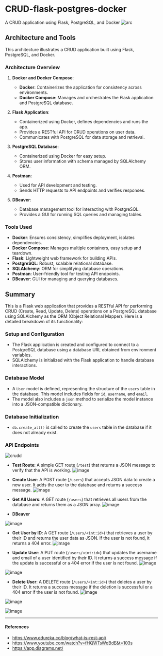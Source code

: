 # CRUD-flask-postgres-docker
A CRUD application using Flask, PostgreSQL, and Docker
![arc](https://github.com/hhuseyincosgun/CRUD-flask-postgres-docker/assets/21257660/030f6560-a45a-44fe-90a3-d1922543c9f0)

## Architecture and Tools

This architecture illustrates a CRUD application built using Flask, PostgreSQL, and Docker.

### Architecture Overview

1. **Docker and Docker Compose**:
   - **Docker**: Containerizes the application for consistency across environments.
   - **Docker Compose**: Manages and orchestrates the Flask application and PostgreSQL database.

2. **Flask Application**:
   - Containerized using Docker, defines dependencies and runs the app.
   - Provides a RESTful API for CRUD operations on user data.
   - Communicates with PostgreSQL for data storage and retrieval.

3. **PostgreSQL Database**:
   - Containerized using Docker for easy setup.
   - Stores user information with schema managed by SQLAlchemy ORM.

4. **Postman**:
   - Used for API development and testing.
   - Sends HTTP requests to API endpoints and verifies responses.

5. **DBeaver**:
   - Database management tool for interacting with PostgreSQL.
   - Provides a GUI for running SQL queries and managing tables.

### Tools Used

- **Docker**: Ensures consistency, simplifies deployment, isolates dependencies.
- **Docker Compose**: Manages multiple containers, easy setup and teardown.
- **Flask**: Lightweight web framework for building APIs.
- **PostgreSQL**: Robust, scalable relational database.
- **SQLAlchemy**: ORM for simplifying database operations.
- **Postman**: User-friendly tool for testing API endpoints.
- **DBeaver**: GUI for managing and querying databases.


## Summary

This is a Flask web application that provides a RESTful API for performing CRUD (Create, Read, Update, Delete) operations on a PostgreSQL database using SQLAlchemy as the ORM (Object Relational Mapper). Here is a detailed breakdown of its functionality:

### Setup and Configuration
- The Flask application is created and configured to connect to a PostgreSQL database using a database URL obtained from environment variables.
- SQLAlchemy is initialized with the Flask application to handle database interactions.

### Database Model
- A `User` model is defined, representing the structure of the `users` table in the database. This model includes fields for `id`, `username`, and `email`.
- The model also includes a `json` method to serialize the model instance into a JSON-compatible dictionary.

### Database Initialization
- `db.create_all()` is called to create the `users` table in the database if it does not already exist.

### API Endpoints

![crudd](https://github.com/hhuseyincosgun/CRUD-flask-postgres-docker/assets/21257660/68cb8db3-77b6-4583-8a1c-a64c9b29f139)

- **Test Route**: A simple GET route (`/test`) that returns a JSON message to verify that the API is working.
![image](https://github.com/hhuseyincosgun/CRUD-flask-postgres-docker/assets/21257660/490913d2-9046-4520-b96d-21d8af64adfc)


- **Create User**: A POST route (`/users`) that accepts JSON data to create a new user. It adds the user to the database and returns a success message.
![image](https://github.com/hhuseyincosgun/CRUD-flask-postgres-docker/assets/21257660/1c57ef1a-ac16-47d2-b945-cb561046edac)

- **Get All Users**: A GET route (`/users`) that retrieves all users from the database and returns them as a JSON array.
![image](https://github.com/hhuseyincosgun/CRUD-flask-postgres-docker/assets/21257660/a6ea0004-5fee-4f1a-99c1-949bd19d8bf8)

- **DBeaver**

![image](https://github.com/hhuseyincosgun/CRUD-flask-postgres-docker/assets/21257660/67d61e07-fdd5-46d5-a017-8a33fb4646ca)


- **Get User by ID**: A GET route (`/users/<int:id>`) that retrieves a user by their ID and returns the user data as JSON. If the user is not found, it returns a 404 error.
![image](https://github.com/hhuseyincosgun/CRUD-flask-postgres-docker/assets/21257660/80470f1b-725b-4de0-8714-83e1e7c0c0b9)

- **Update User**: A PUT route (`/users/<int:id>`) that updates the username and email of a user identified by their ID. It returns a success message if the update is successful or a 404 error if the user is not found.
![image](https://github.com/hhuseyincosgun/CRUD-flask-postgres-docker/assets/21257660/f77c7e6c-2897-4862-a9b1-001cf764d306)

![image](https://github.com/hhuseyincosgun/CRUD-flask-postgres-docker/assets/21257660/3e586b47-dd78-4b89-9f1d-ab8921a3c2f6)

- **Delete User**: A DELETE route (`/users/<int:id>`) that deletes a user by their ID. It returns a success message if the deletion is successful or a 404 error if the user is not found.
![image](https://github.com/hhuseyincosgun/CRUD-flask-postgres-docker/assets/21257660/79f92ade-1b2d-4433-93c4-2e1ec6195bcc)

![image](https://github.com/hhuseyincosgun/CRUD-flask-postgres-docker/assets/21257660/02b0cbf1-6531-47b4-95e5-90985ef6b52d)

![image](https://github.com/hhuseyincosgun/CRUD-flask-postgres-docker/assets/21257660/c3a18d3f-2b43-4f6e-9419-99f4872a3cdc)

----------


#### References
- https://www.edureka.co/blog/what-is-rest-api/
- https://www.youtube.com/watch?v=fHQWTsWqBdE&t=103s
- https://app.diagrams.net/
